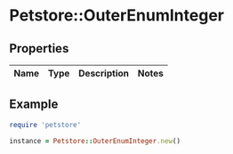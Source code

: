 # Petstore::OuterEnumInteger

## Properties

| Name | Type | Description | Notes |
| ---- | ---- | ----------- | ----- |

## Example

```ruby
require 'petstore'

instance = Petstore::OuterEnumInteger.new()
```
